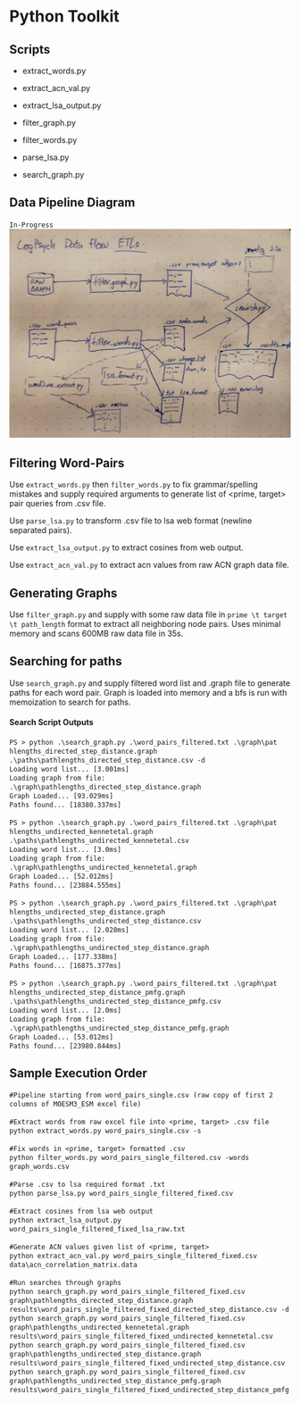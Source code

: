 # Python Toolkit

## Scripts

- extract_words.py

- extract_acn_val.py

- extract_lsa_output.py

- filter_graph.py

- filter_words.py

- parse_lsa.py

- search_graph.py

## Data Pipeline Diagram
`In-Progress`
![Data Pipeline Sketch](data_pipeline.PNG)

## Filtering Word-Pairs

Use `extract_words.py` then `filter_words.py` to fix grammar/spelling mistakes and supply required arguments to generate list of \<prime, target\> pair queries from .csv file.

Use `parse_lsa.py` to transform .csv file to lsa web format (newline separated pairs).

Use `extract_lsa_output.py` to extract cosines from web output.

Use `extract_acn_val.py` to extract acn values from raw ACN graph data file.

## Generating Graphs

Use `filter_graph.py` and supply with some raw data file in `prime \t target \t path_length` format to extract all neighboring node pairs. Uses minimal memory and scans 600MB raw data file in 35s.

## Searching for paths

Use `search_graph.py` and supply filtered word list and .graph file to generate paths for each word pair. Graph is loaded into memory and a bfs is run with memoization to search for paths.

#### Search Script Outputs
```
PS > python .\search_graph.py .\word_pairs_filtered.txt .\graph\pat
hlengths_directed_step_distance.graph .\paths\pathlengths_directed_step_distance.csv -d
Loading word list... [3.001ms]
Loading graph from file: .\graph\pathlengths_directed_step_distance.graph
Graph Loaded... [93.029ms]
Paths found... [18380.337ms]

PS > python .\search_graph.py .\word_pairs_filtered.txt .\graph\pat
hlengths_undirected_kennetetal.graph .\paths\pathlengths_undirected_kennetetal.csv
Loading word list... [3.0ms]
Loading graph from file: .\graph\pathlengths_undirected_kennetetal.graph
Graph Loaded... [52.012ms]
Paths found... [23884.555ms]

PS > python .\search_graph.py .\word_pairs_filtered.txt .\graph\pat
hlengths_undirected_step_distance.graph .\paths\pathlengths_undirected_step_distance.csv
Loading word list... [2.028ms]
Loading graph from file: .\graph\pathlengths_undirected_step_distance.graph
Graph Loaded... [177.338ms]
Paths found... [16875.377ms]

PS > python .\search_graph.py .\word_pairs_filtered.txt .\graph\pat
hlengths_undirected_step_distance_pmfg.graph .\paths\pathlengths_undirected_step_distance_pmfg.csv
Loading word list... [2.0ms]
Loading graph from file: .\graph\pathlengths_undirected_step_distance_pmfg.graph
Graph Loaded... [53.012ms]
Paths found... [23980.844ms]
```

## Sample Execution Order
```
#Pipeline starting from word_pairs_single.csv (raw copy of first 2 columns of MOESM3_ESM excel file)

#Extract words from raw excel file into <prime, target> .csv file
python extract_words.py word_pairs_single.csv -s

#Fix words in <prime, target> formatted .csv
python filter_words.py word_pairs_single_filtered.csv -words graph_words.csv

#Parse .csv to lsa required format .txt
python parse_lsa.py word_pairs_single_filtered_fixed.csv

#Extract cosines from lsa web output
python extract_lsa_output.py word_pairs_single_filtered_fixed_lsa_raw.txt

#Generate ACN values given list of <prime, target>
python extract_acn_val.py word_pairs_single_filtered_fixed.csv data\acn_correlation_matrix.data

#Run searches through graphs
python search_graph.py word_pairs_single_filtered_fixed.csv graph\pathlengths_directed_step_distance.graph results\word_pairs_single_filtered_fixed_directed_step_distance.csv -d
python search_graph.py word_pairs_single_filtered_fixed.csv graph\pathlengths_undirected_kennetetal.graph results\word_pairs_single_filtered_fixed_undirected_kennetetal.csv
python search_graph.py word_pairs_single_filtered_fixed.csv graph\pathlengths_undirected_step_distance.graph results\word_pairs_single_filtered_fixed_undirected_step_distance.csv
python search_graph.py word_pairs_single_filtered_fixed.csv graph\pathlengths_undirected_step_distance_pmfg.graph results\word_pairs_single_filtered_fixed_undirected_step_distance_pmfg.csv
```
